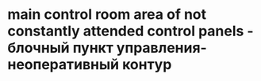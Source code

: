 # main control room area of not constantly attended control panels - блочный пункт управления-неоперативный контур
